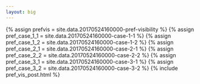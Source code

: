 ```yaml
---
layout: big
---
```

{% assign prefvis = site.data.20170524160000-pref-visibility %}
{% assign pref_case_1_1 = site.data.20170524160000-case-1-1 %}
{% assign pref_case_1_2 = site.data.20170524160000-case-1-2 %}
{% assign pref_case_2_1 = site.data.20170524160000-case-2-1 %}
{% assign pref_case_2_2 = site.data.20170524160000-case-2-2 %}
{% assign pref_case_3_1 = site.data.20170524160000-case-3-1 %}
{% assign pref_case_3_2 = site.data.20170524160000-case-3-2 %}
{% include pref_vis_post.html %}

